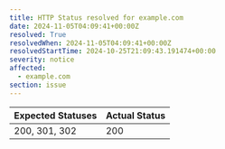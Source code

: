 ```yaml
---
title: HTTP Status resolved for example.com
date: 2024-11-05T04:09:41+00:00Z
resolved: True
resolvedWhen: 2024-11-05T04:09:41+00:00Z
resolvedStartTime: 2024-10-25T21:09:43.191474+00:00
severity: notice
affected:
  - example.com
section: issue
---
```


| Expected Statuses | Actual Status  |
|-------------------|----------------|
| 200, 301, 302 | 200 |

